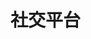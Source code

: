 # 社交平台

<div v-for="(item,index) in SocialData" :key="index" class="shield">
    <a :href="item.url" target="_blank" rel="noopener noreferrer">
        <img style="width:auto;height:25px;" :src="item.img"/>
    </a>
</div>

<style>
.shield{
    margin:20px 0;
}
</style>
<script>
import {SocialData} from '../data.js'
export default {
    data(){
        return {
            SocialData:SocialData
        }
    },
}
</script>
